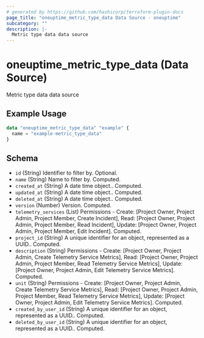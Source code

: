 ```yaml
---
# generated by https://github.com/hashicorp/terraform-plugin-docs
page_title: "oneuptime_metric_type_data Data Source - oneuptime"
subcategory: ""
description: |-
  Metric type data data source
---
```


# oneuptime_metric_type_data (Data Source)

Metric type data data source

## Example Usage

```terraform
data "oneuptime_metric_type_data" "example" {
  name = "example-metric_type_data"
}
```

## Schema

- `id` (String) Identifier to filter by. Optional.
- `name` (String) Name to filter by. Computed.
- `created_at` (String) A date time object.. Computed.
- `updated_at` (String) A date time object.. Computed.
- `deleted_at` (String) A date time object.. Computed.
- `version` (Number) Version. Computed.
- `telemetry_services` (List) Permissions - Create: [Project Owner, Project Admin, Project Member, Create Incident], Read: [Project Owner, Project Admin, Project Member, Read Incident], Update: [Project Owner, Project Admin, Project Member, Edit Incident]. Computed.
- `project_id` (String) A unique identifier for an object, represented as a UUID.. Computed.
- `description` (String) Permissions - Create: [Project Owner, Project Admin, Create Telemetry Service Metrics], Read: [Project Owner, Project Admin, Project Member, Read Telemetry Service Metrics], Update: [Project Owner, Project Admin, Edit Telemetry Service Metrics]. Computed.
- `unit` (String) Permissions - Create: [Project Owner, Project Admin, Create Telemetry Service Metrics], Read: [Project Owner, Project Admin, Project Member, Read Telemetry Service Metrics], Update: [Project Owner, Project Admin, Edit Telemetry Service Metrics]. Computed.
- `created_by_user_id` (String) A unique identifier for an object, represented as a UUID.. Computed.
- `deleted_by_user_id` (String) A unique identifier for an object, represented as a UUID.. Computed.
